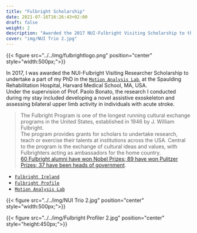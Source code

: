 ```yaml
---
title: "Fulbright Scholarship"
date: 2021-07-16T16:26:43+02:00
draft: false
weight: 2
description: "Awarded the 2017 NUI-Fulbright Visiting Scholarship to the Motion Analysis Lab at the Spaulding Rehabilitation Hospital, Harvard Medical School, MA, USA"
cover: "img/NUI Trio 2.jpg"
---
```


{{< figure src="../../img/fulbrightlogo.png" position="center" style="width:500px;">}}


In 2017, I was awarded the NUI-Fulbright Visiting Researcher Scholarship to undertake a part of my PhD in the [`Motion Analysis Lab`](https://spauldingrehab.org/research/programs-labs/motion-analysis), at the Spaulding Rehabilitation Hospital, Harvard Medical School, MA, USA.   
Under the supervision of Prof. Paolo Bonato, the research I conducted during my stay included developing a novel assistive exoskeleton and assessing bilateral upper limb activity in individuals with acute stroke.


> The Fulbright Program is one of the longest running cultural exchange programs in the United States, established in 1946 by J. William Fulbright.  
The program provides grants for scholars to undertake research, teach or exercise their talents at institutions across the USA.
Central to the program is the exchange of cultural ideas and values, with Fulbrighters acting as ambassadors for the home country.  
[60 Fulbright alumni have won Nobel Prizes; 89 have won Pulitzer Prizes; 37 have been heads of government](https://eca.state.gov/fulbright/fulbright-alumni/notable-fulbrighters).    




* [`Fulbright Ireland`](https://www.fulbright.ie/)        
* [`Fulbright Profile`](https://www.fulbright.ie/custom_alumni/matthew-flood/)
* [`Motion Analysis Lab`](https://spauldingrehab.org/research/programs-labs/motion-analysis)



{{< figure src="../../img/NUI Trio 2.jpg" position="center" style="width:500px;">}}

{{< figure src="../../img/Fulbright Profiler 2.jpg" position="center" style="height:450px;">}}


